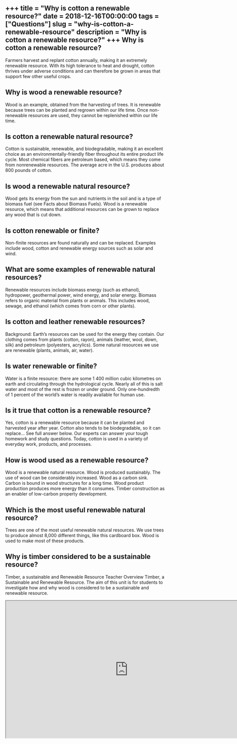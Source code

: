 +++
title = "Why is cotton a renewable resource?"
date = 2018-12-16T00:00:00
tags = ["Questions"]
slug = "why-is-cotton-a-renewable-resource"
description = "Why is cotton a renewable resource?"
+++
Why is cotton a renewable resource?
-----------------------------------

Farmers harvest and replant cotton annually, making it an extremely renewable resource. With its high tolerance to heat and drought, cotton thrives under adverse conditions and can therefore be grown in areas that support few other useful crops.

Why is wood a renewable resource?
---------------------------------

Wood is an example, obtained from the harvesting of trees. It is renewable because trees can be planted and regrown within our life time. Once non-renewable resources are used, they cannot be replenished within our life time.

Is cotton a renewable natural resource?
---------------------------------------

Cotton is sustainable, renewable, and biodegradable, making it an excellent choice as an environmentally-friendly fiber throughout its entire product life cycle. Most chemical fibers are petroleum based, which means they come from nonrenewable resources. The average acre in the U.S. produces about 800 pounds of cotton.

Is wood a renewable natural resource?
-------------------------------------

Wood gets its energy from the sun and nutrients in the soil and is a type of biomass fuel (see Facts about Biomass Fuels). Wood is a renewable resource, which means that additional resources can be grown to replace any wood that is cut down.

Is cotton renewable or finite?
------------------------------

Non-finite resources are found naturally and can be replaced. Examples include wood, cotton and renewable energy sources such as solar and wind.

What are some examples of renewable natural resources?
------------------------------------------------------

Renewable resources include biomass energy (such as ethanol), hydropower, geothermal power, wind energy, and solar energy. Biomass refers to organic material from plants or animals. This includes wood, sewage, and ethanol (which comes from corn or other plants).

Is cotton and leather renewable resources?
------------------------------------------

Background: Earth’s resources can be used for the energy they contain. Our clothing comes from plants (cotton, rayon), animals (leather, wool, down, silk) and petroleum (polyesters, acrylics). Some natural resources we use are renewable (plants, animals, air, water).

Is water renewable or finite?
-----------------------------

Water is a finite resource: there are some 1 400 million cubic kilometres on earth and circulating through the hydrological cycle. Nearly all of this is salt water and most of the rest is frozen or under ground. Only one-hundredth of 1 percent of the world’s water is readily available for human use.

Is it true that cotton is a renewable resource?
-----------------------------------------------

Yes, cotton is a renewable resource because it can be planted and harvested year after year. Cotton also tends to be biodegradable, so it can replace… See full answer below. Our experts can answer your tough homework and study questions. Today, cotton is used in a variety of everyday work, products, and processes.

How is wood used as a renewable resource?
-----------------------------------------

Wood is a renewable natural resource. Wood is produced sustainably. The use of wood can be considerably increased. Wood as a carbon sink. Carbon is bound in wood structures for a long time. Wood product production produces more energy than it consumes. Timber construction as an enabler of low-carbon property development.

Which is the most useful renewable natural resource?
----------------------------------------------------

Trees are one of the most useful renewable natural resources. We use trees to produce almost 8,000 different things, like this cardboard box. Wood is used to make most of these products.

Why is timber considered to be a sustainable resource?
------------------------------------------------------

Timber, a sustainable and Renewable Resource Teacher Overview Timber, a Sustainable and Renewable Resource. The aim of this unit is for students to investigate how and why wood is considered to be a sustainable and renewable resource.

<iframe allow="accelerometer; autoplay; clipboard-write; encrypted-media; gyroscope; picture-in-picture" allowfullscreen="" class="__youtube_prefs__  epyt-is-override  no-lazyload" data-no-lazy="1" data-origheight="433" data-origwidth="770" data-skipgform_ajax_framebjll="" height="433" id="_ytid_58729" loading="lazy" src="https://www.youtube.com/embed/hVxzGaaEg3Y?enablejsapi=1&autoplay=0&cc_load_policy=0&cc_lang_pref=&iv_load_policy=1&loop=0&modestbranding=0&rel=1&fs=1&playsinline=0&autohide=2&theme=dark&color=red&controls=1&" title="YouTube player" width="770"></iframe>